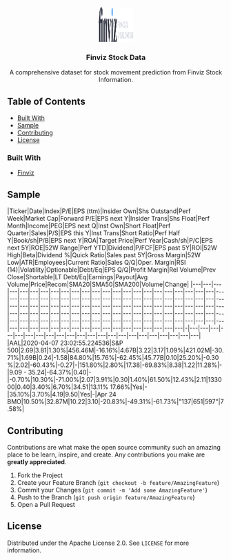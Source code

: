 <!-- PROJECT LOGO -->
<br />
<p align="center">
  <a href="https://github.com/LouisKlimek/Finviz-Stock-Data">
    <img src="logo.png" alt="Finviz Stock Data" width="80" height="80">
  </a>

  <h3 align="center">Finviz Stock Data</h3>

  <p align="center">
    A comprehensive dataset for stock movement prediction from Finviz Stock Information.
    <br />
  </p>
</p>



<!-- TABLE OF CONTENTS -->
## Table of Contents

* [Built With](#built-with)
* [Sample](#sample)
* [Contributing](#contributing)
* [License](#license)



### Built With
* [Finviz](https://finviz.com/)


<!-- SAMPLE -->
## Sample
|Ticker|Date|Index|P/E|EPS (ttm)|Insider Own|Shs Outstand|Perf Week|Market Cap|Forward P/E|EPS next Y|Insider Trans|Shs Float|Perf Month|Income|PEG|EPS next Q|Inst Own|Short Float|Perf Quarter|Sales|P/S|EPS this Y|Inst Trans|Short Ratio|Perf Half Y|Book/sh|P/B|EPS next Y|ROA|Target Price|Perf Year|Cash/sh|P/C|EPS next 5Y|ROE|52W Range|Perf YTD|Dividend|P/FCF|EPS past 5Y|ROI|52W High|Beta|Dividend %|Quick Ratio|Sales past 5Y|Gross Margin|52W Low|ATR|Employees|Current Ratio|Sales Q/Q|Oper. Margin|RSI (14)|Volatility|Optionable|Debt/Eq|EPS Q/Q|Profit Margin|Rel Volume|Prev Close|Shortable|LT Debt/Eq|Earnings|Payout|Avg Volume|Price|Recom|SMA20|SMA50|SMA200|Volume|Change|
|---|---|---|---|---|---|---|---|---|---|---|---|---|---|---|---|---|---|---|---|---|---|---|---|---|---|---|---|---|---|---|---|---|---|---|---|---|---|---|---|---|---|---|---|---|---|---|---|---|---|---|---|---|---|---|---|---|---|---|---|---|---|---|---|---|---|---|---|---|---|---|---|---|---|---|---|---|---|---|---|---|---|---|---|---|---|---|---|---|---|---|---|---|---|---|---|---|---|---|---|---|---|---|---|---|---|---|---|---|---|---|---|---|---|---|---|---|---|---|---|---|---|---|---|---|-|---|---|---|---|---|---|---|---|---|---|---|---|---|---|---|---|---|---|---|---|---|---|
|AAL|2020-04-07 23:02:55.224536|S&P 500|2.69|3.81|1.30%|456.46M|-16.16%|4.67B|3.22|3.17|1.09%|421.02M|-30.71%|1.69B|0.24|-1.58|84.80%|15.76%|-62.45%|45.77B|0.10|25.20%|-0.30%|2.02|-60.43%|-0.27|-|151.80%|2.80%|17.38|-69.83%|8.38|1.22|11.28%|-|9.09 - 35.24|-64.37%|0.40|-|-0.70%|10.30%|-71.00%|2.07|3.91%|0.30|1.40%|61.50%|12.43%|2.11|133000|0.40|3.40%|6.70%|34.51|13.11% 17.66%|Yes|-|35.10%|3.70%|4.19|9.50|Yes|-|Apr 24 BMO|10.50%|32.87M|10.22|3.10|-20.83%|-49.31%|-61.73%|"137|651|597"|7.58%|



<!-- CONTRIBUTING -->
## Contributing

Contributions are what make the open source community such an amazing place to be learn, inspire, and create. Any contributions you make are **greatly appreciated**.

1. Fork the Project
2. Create your Feature Branch (`git checkout -b feature/AmazingFeature`)
3. Commit your Changes (`git commit -m 'Add some AmazingFeature'`)
4. Push to the Branch (`git push origin feature/AmazingFeature`)
5. Open a Pull Request



<!-- LICENSE -->
## License

Distributed under the Apache License 2.0. See `LICENSE` for more information.
